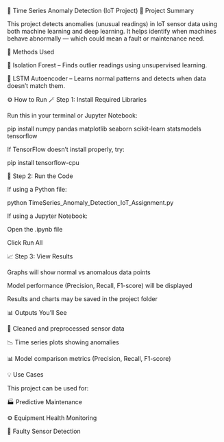 🧠 Time Series Anomaly Detection (IoT Project)
📖 Project Summary

This project detects anomalies (unusual readings) in IoT sensor data using both machine learning and deep learning.
It helps identify when machines behave abnormally — which could mean a fault or maintenance need.

🧩 Methods Used

🤖 Isolation Forest – Finds outlier readings using unsupervised learning.

🧬 LSTM Autoencoder – Learns normal patterns and detects when data doesn’t match them.

⚙️ How to Run
🪄 Step 1: Install Required Libraries

 Run this in your terminal or Jupyter Notebook:

 pip install numpy pandas matplotlib seaborn scikit-learn statsmodels tensorflow


If TensorFlow doesn’t install properly, try:

pip install tensorflow-cpu

🚀 Step 2: Run the Code

 If using a Python file:

 python TimeSeries_Anomaly_Detection_IoT_Assignment.py


If using a Jupyter Notebook:

Open the .ipynb file

Click Run All

📈 Step 3: View Results

 Graphs will show normal vs anomalous data points

 Model performance (Precision, Recall, F1-score) will be displayed

 Results and charts may be saved in the project folder


📊 Outputs You’ll See

🧹 Cleaned and preprocessed sensor data

📉 Time series plots showing anomalies

📊 Model comparison metrics (Precision, Recall, F1-score)

💡 Use Cases

This project can be used for:

🏭 Predictive Maintenance

⚙️ Equipment Health Monitoring

🧰 Faulty Sensor Detection
